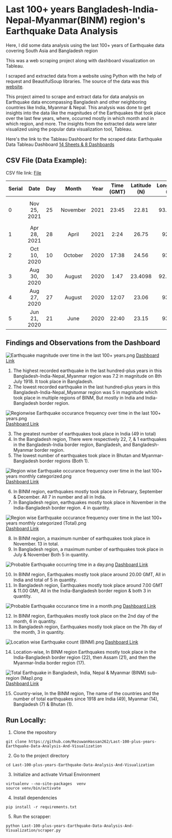 # Last 100+ years Bangladesh-India-Nepal-Myanmar(BINM) region's Earthquake Data Analysis
Here, I did some data analysis using the last 100+ years of Earthquake data covering South Asia and Bangladesh region

This was a web scraping project along with dashboard visualization on Tableau.

I scraped and extracted data from a website using Python with the help of request and BeautifulSoup libraries.
The source of the data was this [website](https://www.volcanodiscovery.com/earthquakes/bangladesh/largest.html).

This project aimed to scrape and extract data for data analysis on Earthquake data encompassing Bangladesh and other neighboring countries like India, Myanmar & Nepal. This analysis was done to get insights into the data like the magnitudes of the Earthquakes that took place over the last few years, where, occurred mostly in which month and in which region, and more.
The insights from the extracted data were later visualized using the popular data visualization tool, Tableau.


Here's the link to the Tableau Dashboard for the scraped data: Earthquake Data Tableau Dashboard [14 Sheets & 8 Dashboards](https://public.tableau.com/app/profile/md.reuzwan.hassan/viz/Last100yearsEarthquakeData-Analysis/TotalEarthquakeinBangladeshIndiaNepalMyanmarBINMsub-regionMap)


## CSV File (Data Example):

CSV file link: [File](https://github.com/RezuwanHassan262/Last-100-plus-years-Earthquake-Data-Scraping-Analysis-And-Visualization/blob/main/EarthquakeData.csv)

| Serial        | Date           | Day    | Month  | Year        | Time (GMT)	  | Latitude (N)  | Longitude (E) | Magnitude  | Location                           | Country              |
| ------------- |:--------------:|:-------|:------:|:-----------:|:------------:|:-------------:|:-------------:|:----------:|:----------------------------------:| --------------------:|	
| 0             |Nov 25, 2021	   |25      |November|2021	       |23:45         |22.81          |	93.5248       |6.2         |Myanmar (Burma): 19 Km SW of Falam	| Myanmar              |
| 1             |Apr 28, 2021	   |28      |April   |2021	       |2:24          |26.75          |	92.42         |6           |Northeastern India                	| India                |
| 2             |Oct 10, 2020	   |10      |October |2020	       |17:38	        |24.56	        |93.58	        |5.4	       |Myanmar-India Border Region	        |Myanmar-India Border  |
| 3	            |Aug 30, 2020	   |30      |August	 |2020	       |1:47	        |23.4098	      |92.0087	      |5.1	       |33 Km N of Khagrachhari	            |Bangladesh            |
| 4             |Aug 27, 2020	   |27      |August	 |2020	       |12:07         |23.06          |93.29          |5.3         |Myanmar-India Border Region         |Myanmar-India Border  |
| 5             |Jun 21, 2020	   |21      |June    |2020         |22:40         |23.15          |93.32          |5.5         |Myanmar-India Border Region	        |Myanmar-India Border  |


## Findings and Observations from the Dashboard

![Earthquake magnitude over time in the last 100+ years.png](https://raw.githubusercontent.com/RezuwanHassan262/Last-100-plus-years-Earthquake-Data-Analysis-And-Visualization/main/dashboard_images/Earthquake%20magnitude%20over%20time%20in%20the%20last%20100%2B%20years.png) 
[Dashboard Link](https://public.tableau.com/app/profile/md.reuzwan.hassan/viz/Last100yearsEarthquakeData-Analysis/Earthquakemagnitudeovertimeinthelast100years)

1. The highest recorded earthquake in the last hundred-plus years in this Bangladesh-India-Nepal_Myanmar region was 7.2 in magnitude on 8th July 1918. It took place in Bangladesh.
2. The lowest recorded earthquake in the last hundred-plus years in this Bangladesh-India-Nepal_Myanmar region was 5 in magnitude which took place in multiple regions of BINM, But mostly in India and India-Bangladesh border region.

![Regionwise Earthquake occurance frequency over time in the last 100+ years.png](https://raw.githubusercontent.com/RezuwanHassan262/Last-100-plus-years-Earthquake-Data-Analysis-And-Visualization/main/dashboard_images/Regionwise%20Earthquake%20occurance%20frequency%20over%20time%20in%20the%20last%20100%2B%20years.png)
[Dashboard Link](https://public.tableau.com/views/Last100yearsEarthquakeData-Analysis/RegionwiseEarthquakeoccurancefrequencyovertimeinthelast100years?:language=en-US&:display_count=n&:origin=viz_share_link)

3. The greatest number of earthquakes took place in India (49 in total)
4. In the Bangladesh region, There were respectively 22, 7, & 1 earthquakes in the Bangladesh-India border region, Bangladesh, and Bangladesh-Myanmar border region.
5. The lowest number of earthquakes took place in Bhutan and Myanmar-Bangladesh border regions (Both 1).

![Region wise Earthquake occurance frequency over time in the last 100+ years monthly categorized.png](https://raw.githubusercontent.com/RezuwanHassan262/Last-100-plus-years-Earthquake-Data-Analysis-And-Visualization/main/dashboard_images/Region%20wise%20Earthquake%20occurance%20frequency%20over%20time%20in%20the%20last%20100%2B%20years%20monthly%20categorized.png)
[Dashboard Link](https://public.tableau.com/views/Last100yearsEarthquakeData-Analysis/RegionwiseEarthquakeoccurancefrequencyovertimeinthelast100yearsmonthlycategorized?:language=en-US&:display_count=n&:origin=viz_share_link)

6. In BINM region, earthquakes mostly took place in February, September & December. All 7 in number and all in India.
7. In Bangladesh region, earthquakes mostly took place in November in the India-Bangladesh border region. 4 in quantity.

![Region wise Earthquake occurance frequency over time in the last 100+ years monthly categorized (Total).png](https://raw.githubusercontent.com/RezuwanHassan262/Last-100-plus-years-Earthquake-Data-Analysis-And-Visualization/main/dashboard_images/Region%20wise%20Earthquake%20occurance%20frequency%20over%20time%20in%20the%20last%20100%2B%20years%20monthly%20categorized%20(Total).png)
[Dashboard Link](https://public.tableau.com/views/Last100yearsEarthquakeData-Analysis/RegionwiseEarthquakeoccurancefrequencyovertimeinthelast100yearsmonthlycategorizedTotal?:language=en-US&:display_count=n&:origin=viz_share_link)

8. In BINM region, a maximum number of earthquakes took place in November. 13 in total.
9. In Bangladesh region, a maximum number of earthquakes took place in July & November Both 5 in quantity.

![Probable Earthquake occurring time in a day.png](https://raw.githubusercontent.com/RezuwanHassan262/Last-100-plus-years-Earthquake-Data-Analysis-And-Visualization/main/dashboard_images/Probable%20Earthquake%20occurring%20time%20in%20a%20day.png)
[Dashboard Link](https://public.tableau.com/views/Last100yearsEarthquakeData-Analysis/ProbableEarthquakeoccurringtimeinaday?:language=en-US&:display_count=n&:origin=viz_share_link)

10. In BINM region, Earthquakes mostly took place around 20.00 GMT, All in India and total of 5 in quantity.
11. In Bangladesh region, Earthquakes mostly took place around 7.00 GMT & 11.00 GMt, All in the India-Bangladesh border region & both 3 in quantity.

![Probable Earthquake occurance time in a month.png](https://raw.githubusercontent.com/RezuwanHassan262/Last-100-plus-years-Earthquake-Data-Analysis-And-Visualization/main/dashboard_images/Probable%20Earthquake%20occurance%20time%20in%20a%20month.png)
[Dashboard Link](https://public.tableau.com/views/Last100yearsEarthquakeData-Analysis/ProbableEarthquakeoccurancetimeinamonth?:language=en-US&:display_count=n&:origin=viz_share_link)

12. In BINM region, Earthquakes mostly took place on the 2nd day of the month, 6 in quantity.
13. In Bangladesh region, Earthquakes mostly took place on the 7th day of the month, 3 in quantity.

![Location wise Earthquake count (BINM).png](https://raw.githubusercontent.com/RezuwanHassan262/Last-100-plus-years-Earthquake-Data-Analysis-And-Visualization/main/dashboard_images/Location%20wise%20Earthquake%20count%20(BINM).png)
[Dashboard Link](https://public.tableau.com/views/Last100yearsEarthquakeData-Analysis/LocationwiseEarthquakecountBINM?:language=en-US&:display_count=n&:origin=viz_share_link)

14. Location-wise, In BINM region Earthquakes mostly took place in the India-Bangladesh border region (22), then Assam (21), and then the Myanmar-India border region (17).

![Total Earthquake in Bangladesh, India, Nepal & Myanmar (BINM) sub-region (Map).png](https://raw.githubusercontent.com/RezuwanHassan262/Last-100-plus-years-Earthquake-Data-Analysis-And-Visualization/main/dashboard_images/Total%20Earthquake%20in%20Bangladesh%2C%20India%2C%20Nepal%20%26%20Myanmar%20(BINM)%20sub-region%20(Map).png)
[Dashboard Link](https://public.tableau.com/views/Last100yearsEarthquakeData-Analysis/TotalEarthquakeinBangladeshIndiaNepalMyanmarBINMsub-regionMap?:language=en-US&:display_count=n&:origin=viz_share_link)

15. Country-wise, In the BINM region, The name of the countries and the number of total earthquakes since 1918 are India (49), Myanmar (14), Bangladesh (7) & Bhutan (1).


## Run Locally:

1. Clone the repository

```
git clone https://github.com/RezuwanHassan262/Last-100-plus-years-Earthquake-Data-Analysis-And-Visualization
```

2. Go to the project directory

```
cd Last-100-plus-years-Earthquake-Data-Analysis-And-Visualization
```

3. Initialize and activate Virtual Environment

```
virtualenv --no-site-packages  venv
source venv/bin/activate
```

4. Install dependencies

```
pip install -r requirements.txt
```
5. Run the scrapper:

```
python Last-100-plus-years-Earthquake-Data-Analysis-And-Visualization/scraper.py 
```



    


